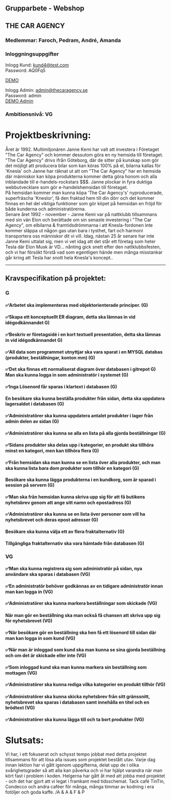 
## Grupparbete - Webshop
## THE CAR AGENCY
### Medlemmar: Faroch, Pedram, André, Amanda

### Inloggningsuppgifter
Inlogg Kund: kund4@test.com
<br/>
Password: AQ0Fq5
<br/>

<a href="http://amandaenglund.wieg17.se/thecaragency/">DEMO</a>

Inlogg Admin: admin@thecaragency.se
<br/>
Password: admin
<br/>
<a href="http://farochmehri.wieg17.se/thecaragency/admin/">DEMO Admin</a>
### Ambitionsnivå: VG




# Projektbeskrivning:
Året är 1992. Multimiljonären Janne Kemi har valt att investera i Företaget "The Car Agency" och kommer dessutom göra en ny hemsida till företaget. "The Car Agency" drivs ifrån Göteborg, där de sitter på kunskap som gör det möjligt att producera bilar som kan köras 100% på el, bilarna kallas för 'Knesla' och Janne har räknat ut att om "The Car Agency" har en hemsida där människor kan köpa produkterna kommer detta göra honom och alla inblandade till e-handels-rockstars $$$. Janne plockar in fyra duktiga webbutvecklare som gör e-handelshemsidan till företaget. 
<br/>
På hemsidan kommer man kunna köpa 'The Car Agency's' nyproducerade, superfräscha 'Kneslor', få den fraktad hem till din dörr och det kommer finnas en hel del viktiga funktioner som gör köpet på hemsidan en fröjd för både kunderna och administratörerna. 
<br/>
Senare året 1992 - november - Janne Kemi var på nattklubb tillsammans med sin vän Elon och berättade om sin senaste investering i "The Car Agency", om elbilarna & framtidsdrömmarna i att Knesla-fordonen inte kommer släppa ut någon gas utan bara i tysthet, fart och harmoni transportera oss människor dit vi vill. Idag, nästan 25 år senare har inte Janne Kemi uttalat sig, men vi vet idag att det står ett företag som heter Tesla där Elon Musk är VD... nånting gick snett efter den nattklubbsfesten, och vi har försökt förstå vad som egentligen hände men många misstankar går kring att Tesla har snott hela Knesla's koncept.. 


---------------------------------------------------------------------------------------------------------------------------------

## Kravspecifikation på projektet:
### G
#### ✅Arbetet ska implementeras med objektorienterade principer. (G)
#### ✅Skapa ett konceptuellt ER diagram, detta ska lämnas in vid idégodkännandet G)
#### ✅Beskriv er företagsidé i en kort textuell presentation, detta ska lämnas in vid idégodkännandet G)
#### ✅All data som programmet utnyttjar ska vara sparat i en MYSQL databas (produkter, beställningar, konton mm) (G)
#### ✅Det ska finnas ett normaliserat diagram över databasen i gitrepot G) Man ska kunna logga in som administratör i systemet (G)
#### ✅Inga Lösenord får sparas i klartext i databasen (G)
#### En besökare ska kunna beställa produkter från sidan, detta ska uppdatera lagersaldot i databasen (G)
#### ✅Administratörer ska kunna uppdatera antalet produkter i lager från admin delen av sidan (G)
#### ✅Administratörer ska kunna se alla en lista på alla gjorda beställningar (G) 
#### ✅Sidans produkter ska delas upp i kategorier, en produkt ska tillhöra minst en kategori, men kan tillhöra flera (G)
#### ✅Från hemsidan ska man kunna se en lista över alla produkter, och man ska kunna lista bara dom produkter som tillhör en kategori (G)
#### Besökare ska kunna lägga produkterna i en kundkorg, som är sparad i session på servern (G)
#### ✅Man ska från hemsidan kunna skriva upp sig för att få butikens nyhetsbrev genom att ange sitt namn och epostadress (G)
#### ✅Administratörer ska kunna se en lista över personer som vill ha nyhetsbrevet och deras epost adresser (G)
#### Besökare ska kunna välja ett av flera fraktalternativ (G)
#### Tillgängliga fraktalternativ ska vara hämtade från databasen (G)


### VG
#### ✅Man ska kunna registrera sig som administratör på sidan, nya användare ska sparas i databasen (VG)
#### ✅En administratör behöver godkännas av en tidigare administratör innan man kan logga in (VG)
#### ✅Administratörer ska kunna markera beställningar som skickade (VG)
#### När man gör en beställning ska man också få chansen att skriva upp sig för nyhetsbrevet (VG)
#### ✅När besökare gör en beställning ska hen få ett lösenord till sidan där man kan logga in som kund (VG)
#### ✅När man är inloggad som kund ska man kunna se sina gjorda beställning och om det är skickade eller inte (VG)
#### ✅Som inloggad kund ska man kunna markera sin beställning som mottagen (VG)
#### ✅Administratörer ska kunna rediga vilka kategorier en produkt tillhör (VG)
#### ✅Administratörer ska kunna skicka nyhetsbrev från sitt gränssnitt, nyhetsbrevet ska sparas i databasen samt innehålla en titel och en brödtext (VG)
#### ✅Administratörer ska kunna lägga till och ta bort produkter (VG)

# Slutsats: 
Vi har, i ett fokuserat och schysst tempo jobbat med detta projektet tillsammans för att lösa alla issues som projektet bestått utav. Varje dag innan lektion har vi gått igenom uppgifterna, delat upp de i olika svårighetsgrader så att alla kan påverka och vi har hjälpt varandra när man kört fast i problem i koden. Helgerna har gått åt med att jobba med projektet - och det har gjort att vi legat i framkant med tidsschemat. Tack café TinTin, Condecco och andra caféer för många, många timmar av kodning i era fotöljer och goda kaffe. /A & A & F & P
